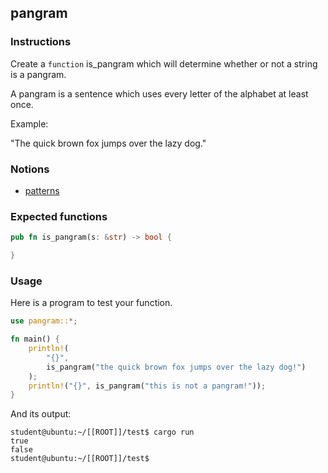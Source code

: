 ## pangram

### Instructions

Create a `function` is_pangram which will determine whether or not a string is a pangram.

A pangram is a sentence which uses every letter of the alphabet at least once.

Example:

"The quick brown fox jumps over the lazy dog."

### Notions

- [patterns](https://doc.rust-lang.org/book/ch18-00-patterns.html)

### Expected functions

```rust
pub fn is_pangram(s: &str) -> bool {

}
```

### Usage

Here is a program to test your function.

```rust
use pangram::*;

fn main() {
    println!(
        "{}",
        is_pangram("the quick brown fox jumps over the lazy dog!")
    );
    println!("{}", is_pangram("this is not a pangram!"));
}
```

And its output:

```console
student@ubuntu:~/[[ROOT]]/test$ cargo run
true
false
student@ubuntu:~/[[ROOT]]/test$
```
